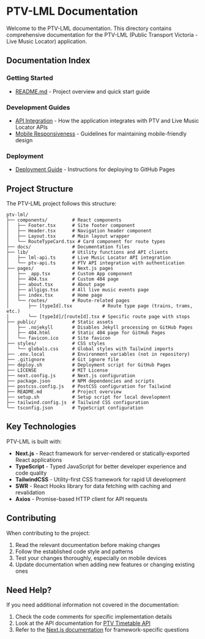 # PTV-LML Documentation

Welcome to the PTV-LML documentation. This directory contains comprehensive documentation for the PTV-LML (Public Transport Victoria - Live Music Locator) application.

## Documentation Index

### Getting Started
- [README.md](../README.md) - Project overview and quick start guide

### Development Guides
- [API Integration](./api-integration.md) - How the application integrates with PTV and Live Music Locator APIs
- [Mobile Responsiveness](./mobile-responsiveness.md) - Guidelines for maintaining mobile-friendly design

### Deployment
- [Deployment Guide](./deployment-guide.md) - Instructions for deploying to GitHub Pages

## Project Structure

The PTV-LML project follows this structure:

```
ptv-lml/
├── components/         # React components
│   ├── Footer.tsx      # Site footer component
│   ├── Header.tsx      # Navigation header component
│   ├── Layout.tsx      # Main layout wrapper
│   └── RouteTypeCard.tsx # Card component for route types
├── docs/               # Documentation files
├── lib/                # Utility functions and API clients
│   ├── lml-api.ts      # Live Music Locator API integration
│   └── ptv-api.ts      # PTV API integration with authentication
├── pages/              # Next.js pages
│   ├── _app.tsx        # Custom App component
│   ├── 404.tsx         # Custom 404 page
│   ├── about.tsx       # About page
│   ├── allgigs.tsx     # All live music events page
│   ├── index.tsx       # Home page
│   └── routes/         # Route-related pages
│       ├── [typeId].tsx           # Route type page (trains, trams, etc.)
│       └── [typeId]/[routeId].tsx # Specific route page with stops
├── public/             # Static assets
│   ├── .nojekyll       # Disables Jekyll processing on GitHub Pages
│   ├── 404.html        # Static 404 page for GitHub Pages
│   └── favicon.ico     # Site favicon
├── styles/             # CSS styles
│   └── globals.css     # Global styles with Tailwind imports
├── .env.local          # Environment variables (not in repository)
├── .gitignore          # Git ignore file
├── deploy.sh           # Deployment script for GitHub Pages
├── LICENSE             # MIT License
├── next.config.js      # Next.js configuration
├── package.json        # NPM dependencies and scripts
├── postcss.config.js   # PostCSS configuration for Tailwind
├── README.md           # Project overview
├── setup.sh            # Setup script for local development
├── tailwind.config.js  # Tailwind CSS configuration
└── tsconfig.json       # TypeScript configuration
```

## Key Technologies

PTV-LML is built with:

- **Next.js** - React framework for server-rendered or statically-exported React applications
- **TypeScript** - Typed JavaScript for better developer experience and code quality
- **TailwindCSS** - Utility-first CSS framework for rapid UI development
- **SWR** - React Hooks library for data fetching with caching and revalidation
- **Axios** - Promise-based HTTP client for API requests

## Contributing

When contributing to the project:

1. Read the relevant documentation before making changes
2. Follow the established code style and patterns
3. Test your changes thoroughly, especially on mobile devices
4. Update documentation when adding new features or changing existing ones

## Need Help?

If you need additional information not covered in the documentation:

1. Check the code comments for specific implementation details
2. Look at the API documentation for [PTV Timetable API](https://www.ptv.vic.gov.au/footer/data-and-reporting/datasets/ptv-timetable-api/)
3. Refer to the [Next.js documentation](https://nextjs.org/docs) for framework-specific questions
